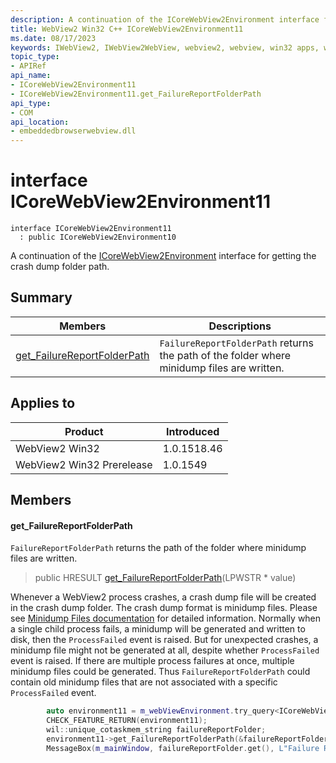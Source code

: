 ```yaml
---
description: A continuation of the ICoreWebView2Environment interface for getting the crash dump folder path.
title: WebView2 Win32 C++ ICoreWebView2Environment11
ms.date: 08/17/2023
keywords: IWebView2, IWebView2WebView, webview2, webview, win32 apps, win32, edge, ICoreWebView2, ICoreWebView2Controller, browser control, edge html, ICoreWebView2Environment11
topic_type: 
- APIRef
api_name:
- ICoreWebView2Environment11
- ICoreWebView2Environment11.get_FailureReportFolderPath
api_type:
- COM
api_location:
- embeddedbrowserwebview.dll
---
```


# interface ICoreWebView2Environment11

```
interface ICoreWebView2Environment11
  : public ICoreWebView2Environment10
```

A continuation of the [ICoreWebView2Environment](icorewebview2environment.md) interface for getting the crash dump folder path.

## Summary

 Members                        | Descriptions
--------------------------------|---------------------------------------------
[get_FailureReportFolderPath](#get_failurereportfolderpath) | `FailureReportFolderPath` returns the path of the folder where minidump files are written.

## Applies to

Product                         | Introduced
--------------------------------|---------------------------------------------
WebView2 Win32            |    1.0.1518.46
WebView2 Win32 Prerelease |    1.0.1549

## Members

#### get_FailureReportFolderPath

`FailureReportFolderPath` returns the path of the folder where minidump files are written.

> public HRESULT [get_FailureReportFolderPath](#get_failurereportfolderpath)(LPWSTR * value)

Whenever a WebView2 process crashes, a crash dump file will be created in the crash dump folder. The crash dump format is minidump files. Please see [Minidump Files documentation](/windows/win32/debug/minidump-files) for detailed information. Normally when a single child process fails, a minidump will be generated and written to disk, then the `ProcessFailed` event is raised. But for unexpected crashes, a minidump file might not be generated at all, despite whether `ProcessFailed` event is raised. If there are multiple process failures at once, multiple minidump files could be generated. Thus `FailureReportFolderPath` could contain old minidump files that are not associated with a specific `ProcessFailed` event. 
```cpp
        auto environment11 = m_webViewEnvironment.try_query<ICoreWebView2Environment11>();
        CHECK_FEATURE_RETURN(environment11);
        wil::unique_cotaskmem_string failureReportFolder;
        environment11->get_FailureReportFolderPath(&failureReportFolder);
        MessageBox(m_mainWindow, failureReportFolder.get(), L"Failure Report Folder", MB_OK);
```

